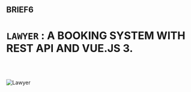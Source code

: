 ## BRIEF6
# ```LAWYER``` : A BOOKING SYSTEM WITH REST API AND VUE.JS 3.
<br>
<br>



![Lawyer](https://user-images.githubusercontent.com/77494902/125268706-de5b5f00-e2ff-11eb-8091-5e6f1493910f.gif)
